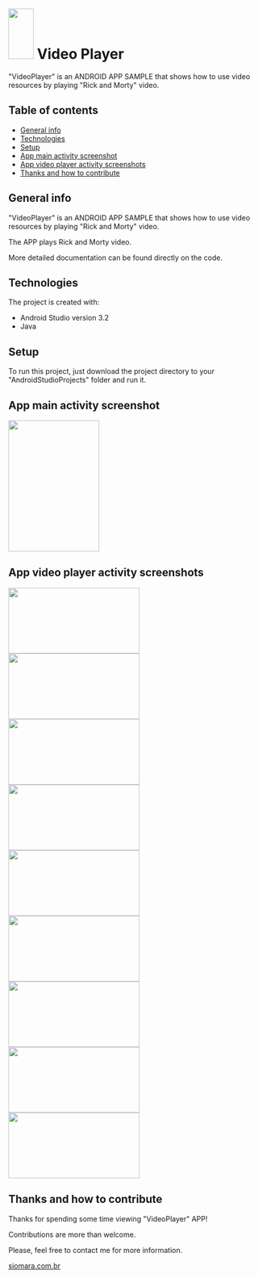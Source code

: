 # <kbd><img src="https://github.com/siomarapantarotto/ReadMeScreeshots/blob/master/videoplayer01.png" width="50" height="100"/></kbd>  Video Player
"VideoPlayer" is an ANDROID APP SAMPLE that shows how to use video resources by playing "Rick and Morty" video.


## Table of contents
* [General info](#general-info)
* [Technologies](#technologies)
* [Setup](#setup)
* [App main activity screenshot](#app-main-activity-screenshot)
* [App video player activity screenshots](#app-video-player-activity-screenshots)
* [Thanks and how to contribute](#thanks-and-how-to-contribute)


## General info
"VideoPlayer" is an ANDROID APP SAMPLE that shows how to use video resources by playing "Rick and Morty" video.

The APP plays Rick and Morty video.

More detailed documentation can be found directly on the code.


## Technologies
The project is created with:
* Android Studio version 3.2
* Java


## Setup
To run this project, just download the project directory to your "AndroidStudioProjects" folder and run it.


## App main activity screenshot
<kbd><img src="https://github.com/siomarapantarotto/ReadMeScreeshots/blob/master/videoplayer01.png" width="180" height="260"></kbd>

## App video player activity screenshots
<kbd><img src="https://github.com/siomarapantarotto/ReadMeScreeshots/blob/master/videoplayer04.png" width="260" height="130"></kbd> <kbd><img src="https://github.com/siomarapantarotto/ReadMeScreeshots/blob/master/videoplayer05.png" width="260" height="130"></kbd>
<kbd><img src="https://github.com/siomarapantarotto/ReadMeScreeshots/blob/master/videoplayer06.png" width="260" height="130"></kbd>
<kbd><img src="https://github.com/siomarapantarotto/ReadMeScreeshots/blob/master/videoplayer07.png" width="260" height="130"></kbd>
<kbd><img src="https://github.com/siomarapantarotto/ReadMeScreeshots/blob/master/videoplayer08.png" width="260" height="130"></kbd>
<kbd><img src="https://github.com/siomarapantarotto/ReadMeScreeshots/blob/master/videoplayer09.png" width="260" height="130"></kbd>
<kbd><img src="https://github.com/siomarapantarotto/ReadMeScreeshots/blob/master/videoplayer10.png" width="260" height="130"></kbd>
<kbd><img src="https://github.com/siomarapantarotto/ReadMeScreeshots/blob/master/videoplayer11.png" width="260" height="130"></kbd>
<kbd><img src="https://github.com/siomarapantarotto/ReadMeScreeshots/blob/master/videoplayer12.png" width="260" height="130"></kbd>


## Thanks and how to contribute
Thanks for spending some time viewing "VideoPlayer" APP!

Contributions are more than welcome.

Please, feel free to contact me for more information.

[siomara.com.br](http://www.siomara.com.br)